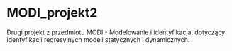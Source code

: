 # MODI_projekt2

Drugi projekt z przedmiotu MODI - Modelowanie i identyfikacja, dotyczący identyfikacji regresyjnych modeli statycznych i dynamicznych.
